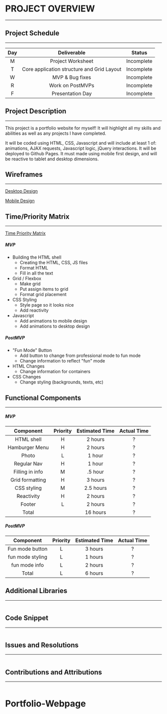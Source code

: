 # PROJECT OVERVIEW
---

## Project Schedule
---

| Day | Deliverable | Status |
|:---:|:-----------:|:------:|
|  M  | Project Worksheet | Incomplete |
|  T  | Core application structure and Grid Layout | Incomplete |
|  W  | MVP & Bug fixes  |  Incomplete |
|  R  | Work on PostMVPs | Incomplete |
|  F  | Presentation Day | Incomplete |


## Project Description
---
This project is a portfolio website for myself! It will highlight all my skills and abilities as well as any projects I have completed. 

It will be coded using HTML, CSS, Javascript and will include at least 1 of: animations, AJAX requests, Javascript logic, jQuery interactions. It will be deployed to Github Pages. It must made using mobile first design, and will be reactive to tablet and desktop dimensions.

## Wireframes
---
[Desktop Design](https://drive.google.com/file/d/1MoPlOMgtTHzdMg8VrrxzbluBhhEZ5IPf/view?usp=sharing)

[Mobile Design](https://drive.google.com/file/d/1ftCMPCuXda-5FJ51Bl-Gfp1X9Pg527az/view?usp=sharing)

## Time/Priority Matrix
---
[Time Priority Matrix](https://drive.google.com/file/d/1WW6vo7bAzL9Q_KPt6AeFOXrD1jPB-XlS/view?usp=sharing)

##### MVP
* Building the HTML shell
    * Creating the HTML, CSS, JS files
    * Format HTML
    * Fill in all the text
* Grid / Flexbox
    * Make grid
    * Put assign items to grid
    * Format grid placement
* CSS Styling
    * Style page so it looks nice
    * Add reactivity
* Javascript
    * Add animations to mobile design
    * Add animations to desktop design

##### PostMVP
* "Fun Mode" Button
    * Add button to change from professional mode to fun mode
    * Change information to reflect "fun" mode
* HTML Changes
    * Change information for containers
* CSS Changes
    * Change styling (backgrounds, texts, etc)


## Functional Components
---

##### MVP
| Component | Priority | Estimated Time | Actual Time |
|:---------:|:--------:|:--------------:|:-----------:|
| HTML shell |   H     |     2 hours    |      ?      |
| Hamburger Menu |  H  |     2 hours    |      ?      |
|   Photo   |    L     |     1 hour     |      ?      |
| Regular Nav |   H    |     1 hour     |      ?      |
| Filling in info |  M |     .5 hour    |      ?      |
| Grid formatting |  H |     3 hours    |      ?      |
| CSS styling |     M  |    2.5 hours   |      ?      |
| Reactivity  |    H   |    2 hours     |      ?      |
|  Footer    |    L    |    2 hours     |      ?      |
|   Total   |          |     16 hours   |      ?      |


##### PostMVP
| Component | Priority | Estimated Time | Actual Time |
|:---------:|:--------:|:--------------:|:-----------:|
| Fun mode button | L  |     3 hours    |      ?     |
| fun mode styling | L |     1 hours    |      ?     |
| fun mode info   |  L |     2 hours    |      ?     |
|  Total    |    L     |     6 hours    |      ?     |

## Additional Libraries
---
```
```

## Code Snippet
---
```
```

## Issues and Resolutions
---
```
```

## Contributions and Attributions
---
```
```

# Portfolio-Webpage
